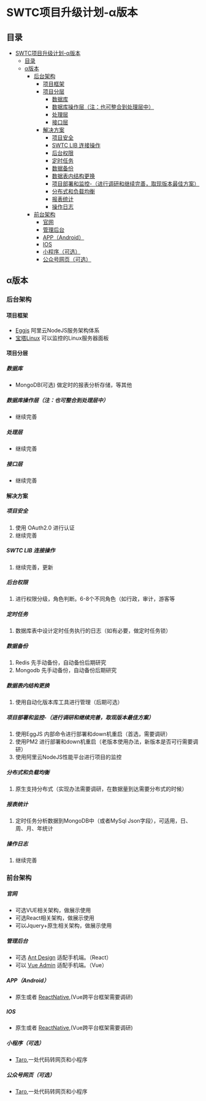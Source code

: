 # SWTC项目升级计划-α版本

## 目录
<!-- TOC -->

- [SWTC项目升级计划-α版本](#swtc项目升级计划-α版本)
  - [目录](#目录)
  - [α版本](#α版本)
    - [后台架构](#后台架构)
      - [项目框架](#项目框架)
      - [项目分层](#项目分层)
        - [数据库](#数据库)
        - [数据库操作层（注：也可整合到处理层中）](#数据库操作层注也可整合到处理层中)
        - [处理层](#处理层)
        - [接口层](#接口层)
      - [解决方案](#解决方案)
        - [项目安全](#项目安全)
        - [SWTC LIB 连接操作](#swtc-lib-连接操作)
        - [后台权限](#后台权限)
        - [定时任务](#定时任务)
        - [数据备份](#数据备份)
        - [数据表内结构更换](#数据表内结构更换)
        - [项目部署和监控-（进行调研和继续完善，取现版本最佳方案）](#项目部署和监控-进行调研和继续完善取现版本最佳方案)
        - [分布式和负载均衡](#分布式和负载均衡)
        - [报表统计](#报表统计)
        - [操作日志](#操作日志)
    - [前台架构](#前台架构)
        - [官网](#官网)
        - [管理后台](#管理后台)
        - [APP（Android）](#appandroid)
        - [IOS](#ios)
        - [小程序（可选）](#小程序可选)
        - [公众号网页（可选）](#公众号网页可选)

<!-- /TOC -->


## α版本

### 后台架构

#### 项目框架

- [Eggjs](https://eggjs.org/zh-cn/) 阿里云NodeJS服务架构体系
- [宝塔Linux](https://m.bt.cn/download/linux.html) 可以监控的Linux服务器面板

#### 项目分层

##### 数据库

- MongoDB(可选) 做定时的报表分析存储，等其他

##### 数据库操作层（注：也可整合到处理层中）

- 继续完善

##### 处理层

- 继续完善

##### 接口层

- 继续完善

#### 解决方案

##### 项目安全

1. 使用 OAuth2.0 进行认证
2. 继续完善

##### SWTC LIB 连接操作

1. 继续完善，更新

##### 后台权限

1. 进行权限分级，角色判断。6-8个不同角色（如行政，审计，游客等

##### 定时任务

1. 数据库表中设计定时任务执行的日志（如有必要，做定时任务锁）

##### 数据备份

1. Redis 先手动备份，自动备份后期研究
2. Mongodb 先手动备份，自动备份后期研究


##### 数据表内结构更换

1. 使用自动化版本库工具进行管理（后期可选）

##### 项目部署和监控-（进行调研和继续完善，取现版本最佳方案）

1. 使用EggJS 内部命令进行部署和down机重启（首选，需要调研）
2. 使用PM2 进行部署和down机重启（老版本使用办法，新版本是否可行需要调研）
3. 使用阿里云NodeJS性能平台进行项目的监控

##### 分布式和负载均衡

1. 原生支持分布式（实现办法需要调研，在数据量到达需要分布式的时候）

##### 报表统计

1. 定时任务分析数据到MongoDB中（或者MySql Json字段），可适用，日、周、月、年统计

##### 操作日志

1. 继续完善

### 前台架构

##### 官网

- 可选VUE相关架构，做展示使用
- 可选React相关架构，做展示使用
- 可以Jquery+原生相关架构，做展示使用

##### 管理后台

- 可选 [Ant Design](https://ant.design/index-cn) 适配手机端。（React）
- 可以 [Vue Admin](https://panjiachen.github.io/vue-element-admin/) 适配手机端。（Vue）

##### APP（Android）

- 原生或者 [ReactNative](https://reactnative.cn/),(Vue跨平台框架需要调研)

##### IOS

- 原生或者 [ReactNative](https://reactnative.cn/),(Vue跨平台框架需要调研)

##### 小程序（可选）

- [Taro](https://taro.aotu.io/),一处代码转网页和小程序

##### 公众号网页（可选）

- [Taro](https://taro.aotu.io/),一处代码转网页和小程序